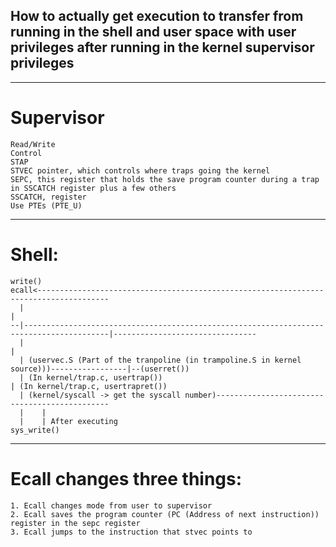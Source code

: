 ## How to actually get execution to transfer from running in the shell and user space with user privileges after running in the kernel supervisor privileges

---

# Supervisor
    Read/Write
    Control
    STAP
    STVEC pointer, which controls where traps going the kernel
    SEPC, this register that holds the save program counter during a trap in SSCATCH register plus a few others
    SSCATCH, register
    Use PTEs (PTE_U)

---

# Shell:
    write()
    ecall<--------------------------------------------------------------------------------------
      |                                                                                         |
    --|-----------------------------------------------------------------------------------------|--------------------------------
      |                                                                                         |
      | (uservec.S (Part of the tranpoline (in trampoline.S in kernel source)))-----------------|--(userret())
      | (In kernel/trap.c, usertrap())                                                          | (In kernel/trap.c, usertrapret())
      | (kernel/syscall -> get the syscall number)----------------------------------------------
      |    |
      |    | After executing
    sys_write()

---

# Ecall changes three things:
    1. Ecall changes mode from user to supervisor
    2. Ecall saves the program counter (PC (Address of next instruction)) register in the sepc register
    3. Ecall jumps to the instruction that stvec points to
